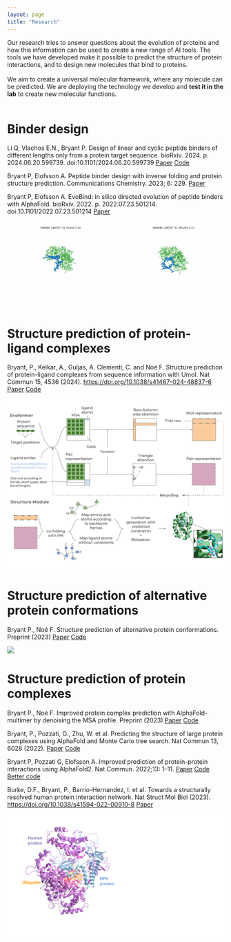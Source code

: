 ```yaml
---
layout: page
title: "Research"
---
```



Our research tries to answer questions about the evolution of proteins and how this information can be used to create a new range of AI tools.
The tools we have developed make it possible to predict the structure of protein interactions, and to design new molecules that bind to proteins.
<br>
<br>
We aim to create a universal molecular framework, where any molecule can be predicted.
We are deploying the technology we develop and **test it in the lab** to create new molecular functions.
<br>
<br>


# Binder design

Li Q, Vlachos E.N., Bryant P. Design of linear and cyclic peptide binders of different lengths only from a protein target sequence. bioRxiv. 2024. p. 2024.06.20.599739. doi:10.1101/2024.06.20.599739
[Paper](https://www.biorxiv.org/content/10.1101/2024.06.20.599739v1)
[Code](https://github.com/patrickbryant1/EvoBind)

Bryant P, Elofsson A. Peptide binder design with inverse folding and protein structure prediction. Communications Chemistry. 2023; 6: 229.
[Paper](https://www.nature.com/articles/s42004-023-01029-7)

Bryant P, Elofsson A. EvoBind: in silico directed evolution of peptide binders with AlphaFold. bioRxiv. 2022. p. 2022.07.23.501214. doi:10.1101/2022.07.23.501214
[Paper](https://www.biorxiv.org/content/10.1101/2022.07.23.501214v1)


<p align="center">
  <img alt="Linear" src="./assets/linear.gif" width="45%">
&nbsp; &nbsp; &nbsp; &nbsp;
  <img alt="Cyclic" src="./assets/cyclic.gif" width="45%">
</p>

<br>

# Structure prediction of protein-ligand complexes

Bryant, P., Kelkar, A., Guljas, A. Clementi, C. and Noé F. Structure prediction of protein-ligand complexes from sequence information with Umol. Nat Commun 15, 4536 (2024). https://doi.org/10.1038/s41467-024-48837-6
[Paper](https://www.nature.com/articles/s41467-024-48837-6)
[Code](https://github.com/patrickbryant1/Umol)

<img src="./assets/Umol.svg"   />

<br>

# Structure prediction of alternative protein conformations

Bryant P., Noé F. Structure prediction of alternative protein conformations. Preprint (2023)
[Paper](https://www.biorxiv.org/content/10.1101/2023.09.25.559256v1)
[Code](https://github.com/patrickbryant1/Cfold/tree/master)

<img src="./assets/Cfold.mov"  />

<br>

# Structure prediction of protein complexes

Bryant P., Noé F. Improved protein complex prediction with AlphaFold-multimer by denoising the MSA profile. Preprint (2023)
[Paper](https://www.biorxiv.org/content/10.1101/2023.07.04.547638v1)
[Code](https://github.com/patrickbryant1/AFProfile)

Bryant, P., Pozzati, G., Zhu, W. et al. Predicting the structure of large protein complexes using AlphaFold and Monte Carlo tree search. Nat Commun 13, 6028 (2022).
[Paper](https://www.nature.com/articles/s41467-022-33729-4)
[Code](https://github.com/patrickbryant1/MoLPC)

Bryant P, Pozzati G, Elofsson A. Improved prediction of protein-protein interactions using AlphaFold2. Nat Commun. 2022;13: 1–11.
[Paper](https://www.nature.com/articles/s41467-022-28865-w)
[Code](https://gitlab.com/ElofssonLab/FoldDock)
[Better code](https://github.com/patrickbryant1/SpeedPPI)

Burke, D.F., Bryant, P., Barrio-Hernandez, I. et al. Towards a structurally resolved human protein interaction network. Nat Struct Mol Biol (2023). https://doi.org/10.1038/s41594-022-00910-8
[Paper](https://www.nature.com/articles/s41594-022-00910-8)


<img src="./assets/complexes.svg"  />
<br>
